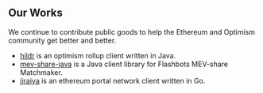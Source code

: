 ## Our Works

We continue to contribute public goods to help the Ethereum and Optimism community get better and better.

- [hildr](https://github.com/optimism-java/hildr) is an optimism rollup client written in Java.
- [mev-share-java](https://github.com/optimism-java/mev-share-java) is a Java client library for Flashbots MEV-share Matchmaker.
- [jiraiya](https://github.com/optimism-java/jiraiya) is an ethereum portal network client written in Go. 
